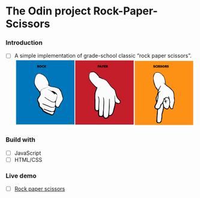 # The Odin project Rock-Paper-Scissors 

### Introduction

- [ ] A simple implementation of grade-school classic “rock paper scissors”.
![ ](https://github.com/Alina-Domnich/Rock-Paper-Scissors/blob/master/assets/rock-paper-scissors-icon-0.jpg)

### Build with

- [ ] JavaScript
- [ ] HTML/CSS

### Live demo

- [ ] [Rock paper scissors](https://alina-domnich.github.io/Rock-Paper-Scissors/)

